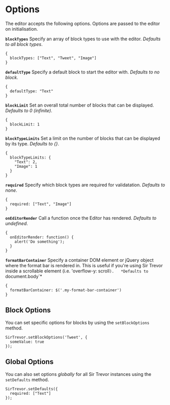 <a name="2"></a>
# Options

The editor accepts the following options. Options are passed to the editor on initialisation.

**`blockTypes`**
Specify an array of block types to use with the editor.
*Defaults to all block types*.

    {
      blockTypes: ["Text", "Tweet", "Image"]
    }

**`defaultType`**
Specify a default block to start the editor with.
*Defaults to no block*.

    {
      defaultType: "Text"
    }

**`blockLimit`**
Set an overall total number of blocks that can be displayed.
*Defaults to 0 (infinite)*.

    {
      blockLimit: 1
    }

**`blockTypeLimits`**
Set a limit on the number of blocks that can be displayed by its type.
*Defaults to {}*.

    {
      blockTypeLimits: {
        "Text": 2,
        "Image": 1
      }
    }

**`required`**
Specify which block types are required for validatation.
*Defaults to none*.

    {
      required: ["Text", "Image"]
    }

**`onEditorRender`**
Call a function once the Editor has rendered.
*Defaults to undefined*.

    {
      onEditorRender: function() {
        alert('Do something');
      }
    }

**`formatBarContainer`**
Specify a container DOM element or jQuery object where the format bar is rendered in. This is useful if you're using Sir Trevor inside a scrollable element (i.e. 'overflow-y: scroll`).  
*Defaults to `document.body`*

    {
      formatBarContainer: $('.my-format-bar-container')
    }

<a name="2-1"></a>
## Block Options

You can set specific options for blocks by using the `setBlockOptions` method.

    SirTrevor.setBlockOptions('Tweet', {
      someValue: true
    });

<a name="2-2"></a>
## Global Options

You can also set options *globally* for all Sir Trevor instances using the `setDefaults` method.

    SirTrevor.setDefaults({
      required: ["Text"]
    });
